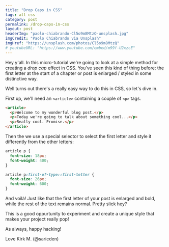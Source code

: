 ```yaml
---
title: "Drop Caps in CSS"
tags: all css
category: post
permalink: /drop-caps-in-css
layout: post
headerImg: "paolo-chiabrando-Cl5o9m8MtzQ-unsplash.jpg"
imgCredit: "Paolo Chiabrando via Unsplash"
imgHref: "https://unsplash.com/photos/Cl5o9m8MtzQ"
# youtubeURL: "https://www.youtube.com/embed/m99f-U2xzcE"
---
```

Hey y'all. In this micro-tutorial we're going to look at a simple method for creating a *drop cap* effect in CSS. You've seen this kind of thing before: the first letter at the start of a chapter or post is enlarged / styled in some distinctive way.

Well turns out there's a really easy way to do this in CSS, so let's dive in.

First up, we'll need an `<article>` containing a couple of `<p>` tags.

```html
<article>
  <p>Welcome to my wonderful blog post.</p>
  <p>Today we're going to talk about something cool...</p>
  <p>Really cool. Promise.</p>
</article>
```

Then the we use a special selector to select the first letter and style it differently from the other letters:

```css
article p {
  font-size: 18px;
  font-weight: 400;
}

article p:first-of-type::first-letter {
  font-size: 26px;
  font-weight: 600;
}
```

And voilà! Just like that the first letter of your post is enlarged and bold, while the rest of the text remains normal. Pretty slick hey?

This is a good oppurtunity to experiment and create a unique style that makes your project really pop!

As always, happy hacking!

Love Kirk M. (@saricden)